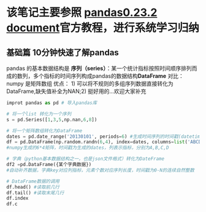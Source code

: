 # 该笔记主要参照 [pandas0.23.2 document](https://pandas.pydata.org/pandas-docs/stable/tutorials.html)官方教程，进行系统学习归纳

## 基础篇 10分钟快速了解pandas

pandas 的基本数据结构是 **序列（series）**：某一个统计指标按照时间顺序排列而成的数列，多个指标的时间序列构成pandas的数据结构**DataFrame**
对比： numpy 是矩阵数组
优点： 1) 可以将不规则的多组序列数据直接转化为DataFrame,缺失值补全为NAN;2) 挺好用的...欢迎大家补充
```python
improt pandas as pd # 导入pandas库

# 将一个list 转化为一个序列
s = pd.Series([1,3,5,np.nan,6,8])

# 将一个矩阵数组转化为DataFrame
dates = pd.date_range('20130101', periods=6) #生成时间序列的时间戳(datetime index)
df = pd.DataFrame(np.random.randn(6,4), index=dates, columns=list('ABCD')) 
#numpy生成的6*4矩阵，时间戳为生成的dates，列表示指标，分别为A,B,C,D

# 字典（python基本数据结构之一，也是json文件格式）转化为DateFrame
df2 =pd.DataFrame({某个字典数据})
#自动补齐数据，字典key对应列指标，元素个数对应序列长度，时间戳为0-N的连续自然整数

# DataFrame数据的调用
df.head() #读取前几行
df.tail() #读取末尾几行
df.index 
df.c

```

